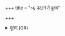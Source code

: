 +++
title = "०६ उद्यानं ते पुरुष"

+++
<details><summary>मूलम् (GR)</summary>

उद्यानं ते पुरुष नावयानं  
जीवातं ते दक्षतातिं कृणोतु ।  
आ हि रोहेमम् अमृतं सुखं रथम्  
अथ जिर्विर् विदथम् आ वदासि ॥
</details>